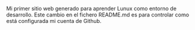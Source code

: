 Mi primer sitio web generado para aprender Lunux como entorno de desarrollo.
Este cambio en el fichero README.md es para controlar como está configurada mi cuenta de Github.
